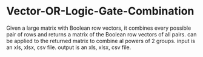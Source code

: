 # Vector-OR-Logic-Gate-Combination
Given a large matrix with Boolean row vectors, it combines every possible pair of rows and returns a matrix of the Boolean row vectors of all pairs.
can be applied to the returned matrix to combine al powers of 2 groups.
input is an xls, xlsx, csv file.
output is an xls, xlsx, csv file.
